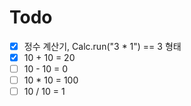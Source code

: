 # Todo
- [x] 정수 계산기, Calc.run("3 * 1") == 3 형태
- [x] 10 + 10 = 20
- [ ] 10 - 10 = 0
- [ ] 10 * 10 = 100
- [ ] 10 / 10 = 1